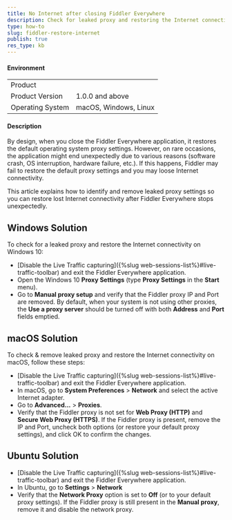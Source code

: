 ```yaml
---
title: No Internet after closing Fiddler Everywhere
description: Check for leaked proxy and restoring the Internet connectivity after Fiddler Everywhere exits.
type: how-to
slug: fiddler-restore-internet
publish: true
res_type: kb
---
```


#### Environment

|   |   |
|---|---|
| Product   |
| Product Version | 1.0.0 and above  |
| Operating System | macOS, Windows, Linux  |

#### Description

By design, when you close the Fiddler Everywhere application, it restores the default operating system proxy settings. However, on rare occasions, the application might end unexpectedly due to various reasons (software crash, OS interruption, hardware failure, etc.). If this happens, Fiddler may fail to restore the default proxy settings and you may loose Internet connectivity. 

This article explains how to identify and remove leaked proxy settings so you can restore lost Internet connectivity after Fiddler Everywhere stops unexpectedly.

## Windows Solution

To check for a leaked proxy and restore the Internet connectivity on Windows 10:

- [Disable the Live Traffic capturing]({%slug web-sessions-list%}#live-traffic-toolbar) and exit the Fiddler Everywhere application.
- Open the Windows 10 **Proxy Settings** (type **Proxy Settings** in the **Start** menu).
- Go to **Manual proxy setup** and verify that the Fiddler proxy IP and Port are removed. By default, when your system is not using other proxies, the **Use a proxy server** should be turned off with both **Address** and **Port** fields emptied.

## macOS Solution

To check & remove leaked proxy and restore the Internet connectivity on macOS, follow these steps:

- [Disable the Live Traffic capturing]({%slug web-sessions-list%}#live-traffic-toolbar) and exit the Fiddler Everywhere application.
- In macOS, go to **System Preferences** > **Network** and select the active Internet adapter.
- Go to **Advanced...** > **Proxies**.
- Verify that the Fiddler proxy is not set for **Web Proxy (HTTP)** and **Secure Web Proxy (HTTPS)**. If the Fiddler proxy is present, remove the IP and Port, uncheck both options (or restore your default proxy settings), and click OK to confirm the changes.

## Ubuntu Solution

- [Disable the Live Traffic capturing]({%slug web-sessions-list%}#live-traffic-toolbar) and exit the Fiddler Everywhere application.
- In Ubuntu, go to **Settings** > **Network**
- Verify that the **Network Proxy** option is set to **Off** (or to your default proxy settings). If the Fiddler proxy is still present in the **Manual proxy**, remove it and disable the network proxy.
